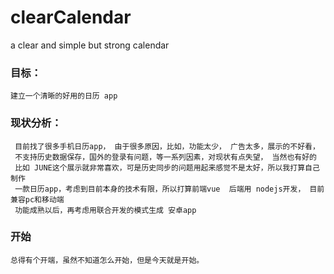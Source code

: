 # clearCalendar
a clear  and simple but  strong  calendar


### 目标：
    建立一个清晰的好用的日历 app 

### 现状分析： 
     目前找了很多手机日历app， 由于很多原因，比如，功能太少， 广告太多，展示的不好看，
     不支持历史数据保存，国外的登录有问题，等一系列因素，对现状有点失望， 当然也有好的
     比如 JUNE这个展示就非常喜欢，可是历史同步的问题用起来感觉不是太好，所以我打算自己制作
     一款日历app，考虑到目前本身的技术有限，所以打算前端vue  后端用 nodejs开发， 目前兼容pc和移动端
     功能成熟以后，再考虑用联合开发的模式生成 安卓app
     
### 开始
    总得有个开端，虽然不知道怎么开始，但是今天就是开始。